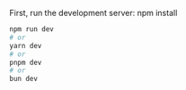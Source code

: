 

First, run the development server:
npm install
```bash
npm run dev
# or
yarn dev
# or
pnpm dev
# or
bun dev
```

